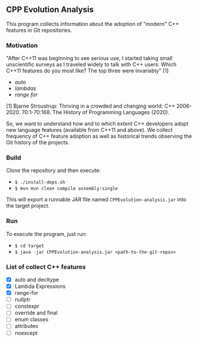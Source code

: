## CPP Evolution Analysis

This program collects information about the adoption of
"modern" C++ features in Git repositories.

### Motivation

"After C++11 was beginning to see serious use, I started taking small unscientific surveys as I
traveled widely to talk with C++ users: Which C++11 features do you most like? The top three
were invariably" [1]

   * *auto*
   * *lambdas*
   * *range for*

[1] Bjarne Stroustrup: Thriving in a crowded and changing world: C++ 2006-2020. 70:1-70:168.
The History of Programming Languages (2020).

So, we want to understand how and to which extent C++ developers adopt new language
features (available from C++11 and above). We collect frequency of C++ feature
adoption as well as historical trends observing the Git history of the projects.


### Build

Clone the repository and then execute:

   * `$ ./install-deps.sh`
   * `$ mvn mvn clean compile assembly:single`

This will export a runnable JAR file named `CPPEvolution-analysis.jar` into the target project.

### Run

To execute the program, just run:

   * `$ cd target`
   * `$ java -jar CPPEvolution-analysis.jar <path-to-the-git-repos>`

### List of collect C++ features

   -[x] auto and decltype
   -[x] Lambda Expressions
   -[X] range-for
   -[ ] nullptr
   -[ ] constexpr
   -[ ] override and final
   -[ ] enum classes
   -[ ] attributes
   -[ ] noexcept